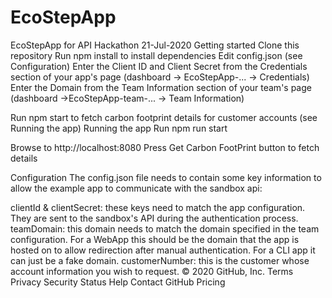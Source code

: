 # EcoStepApp
EcoStepApp for API Hackathon 21-Jul-2020
Getting started
Clone this repository
Run npm install to install dependencies
Edit config.json (see Configuration)
Enter the Client ID and Client Secret from the Credentials section of your app's page (dashboard -> EcoStepApp-... -> Credentials)
Enter the Domain from the Team Information section of your team's page (dashboard ->EcoStepApp-team-... -> Team Information)

Run npm start to fetch carbon footprint details for customer accounts (see Running the app)
Running the app
Run npm run start

Browse to http://localhost:8080
Press Get Carbon FootPrint button to fetch details

Configuration
The config.json file needs to contain some key information to allow the example app to communicate with the sandbox api:

clientId & clientSecret: these keys need to match the app configuration. They are sent to the sandbox's API during the authentication process.
teamDomain: this domain needs to match the domain specified in the team configuration. For a WebApp this should be the domain that the app is hosted on to allow redirection after manual authentication. For a CLI app it can just be a fake domain.
customerNumber: this is the customer whose account information you wish to request. 
© 2020 GitHub, Inc.
Terms
Privacy
Security
Status
Help
Contact GitHub
Pricing
